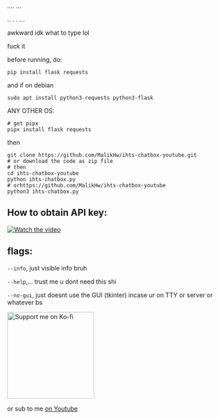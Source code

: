 ....
...

..
.
.
...

awkward idk what to type lol


fuck it

before running, do:
```
pip install flask requests
```
and if on debian
```
sudo apt install python3-requests python3-flask
```
ANY OTHER OS:
```
# get pipx
pipx install flask requests
```
then
```
git clone https://github.com/MalikHw/ihts-chatbox-youtube.git
# or download the code as zip file
# then
cd ihts-chatbox-youtube
python ihts-chatbox.py
# orhttps://github.com/MalikHw/ihts-chatbox-youtube
python3 ihts-chatbox.py
```

## How to obtain API key:

[![Watch the video](https://img.youtube.com/vi/cQfJ7P0kMcA/maxresdefault.jpg)](https://youtu.be/cQfJ7P0kMcA)

## flags:
`--info`, just visible info bruh

`--help`,... trust me u dont need this shi

`--no-gui`, just doesnt use the GUI (tkinter) incase ur on TTY or server or whatever bs


<a href="https://ko-fi.com/MalikHw47">
  <img src="https://storage.ko-fi.com/cdn/brandasset/v2/support_me_on_kofi_beige.png" alt="Support me on Ko-fi" width="200">
</a>

or sub to me [on Youtube](https://www.youtube.com/@MalikHw47 )
